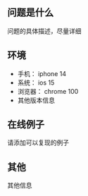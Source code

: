 ## 问题是什么

问题的具体描述，尽量详细

## 环境

- 手机： iphone 14
- 系统： ios 15
- 浏览器： chrome 100
- 其他版本信息

## 在线例子

请添加可以复现的例子

## 其他

其他信息